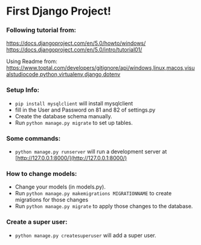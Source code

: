 # First Django Project!

### Following tutorial from:
https://docs.djangoproject.com/en/5.0/howto/windows/
https://docs.djangoproject.com/en/5.0/intro/tutorial01/

Using Readme from: https://www.toptal.com/developers/gitignore/api/windows,linux,macos,visualstudiocode,python,virtualenv,django,dotenv

### Setup Info:

* `pip install mysqlclient` will install mysqlclient
* fill in the User and Password on 81 and 82 of settings.py
* Create the database schema manually.
* Run `python manage.py migrate` to set up tables.


### Some commands:
* `python manage.py runserver` will run a development server at [http://127.0.0.1:8000/](http://127.0.0.1:8000/)

### How to change models:
- Change your models (in models.py).
- Run `python manage.py makemigrations MIGRATIONNAME` to create migrations for those changes
- Run `python manage.py migrate` to apply those changes to the database.


### Create a super user:
* `python manage.py createsuperuser` will add a super user.